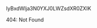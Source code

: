 IyBxdWlja3N0YXJ0LWZsdXR0ZXIK

<!-- START GLOBAL CORPORATION -->
404: Not Found
<!-- END GLOBAL CORPORATION -->